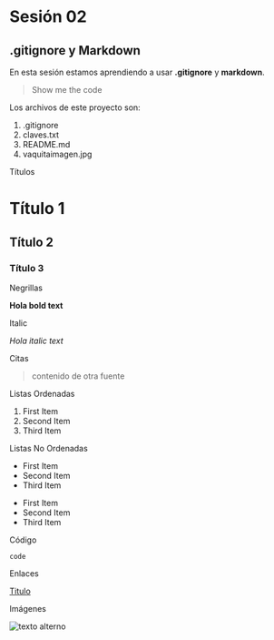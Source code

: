# Sesión 02
## .gitignore y Markdown

En esta sesión estamos aprendiendo a usar **.gitignore** y **markdown**. 

> Show me the code

Los archivos de este proyecto son:

1. .gitignore
2. claves.txt
3. README.md
4. vaquitaimagen.jpg






Títulos

# Título 1
## Título 2
### Título 3

Negrillas

**Hola bold text**

Italic

*Hola italic text*

Citas

> contenido de otra fuente

Listas Ordenadas

1. First Item
2. Second Item
3. Third Item

Listas No Ordenadas

- First Item
- Second Item
- Third Item

* First Item
* Second Item
* Third Item 

Código

`code`

Enlaces

[Titulo](https://miruta.com) 

Imágenes

![texto alterno](vaquitaimagen.jpg)
